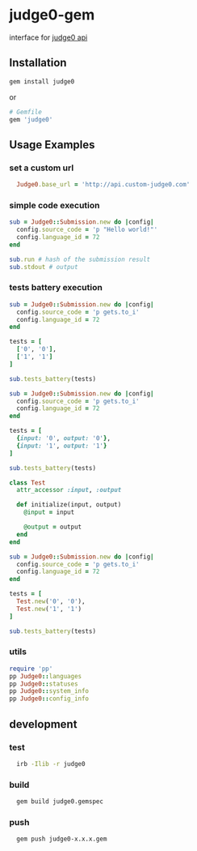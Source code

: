 # judge0-gem

interface for [judge0 api](https://api.judge0.com/)

## Installation

```bash
gem install judge0
```

or

```ruby
# Gemfile
gem 'judge0'
```

## Usage Examples

### set a custom url

```ruby
  Judge0.base_url = 'http://api.custom-judge0.com'
```

### simple code execution

```ruby
sub = Judge0::Submission.new do |config|
  config.source_code = 'p "Hello world!"'
  config.language_id = 72
end

sub.run # hash of the submission result
sub.stdout # output
```

### tests battery execution

```ruby
sub = Judge0::Submission.new do |config|
  config.source_code = 'p gets.to_i'
  config.language_id = 72
end

tests = [
  ['0', '0'],
  ['1', '1']
]

sub.tests_battery(tests)
```

```ruby
sub = Judge0::Submission.new do |config|
  config.source_code = 'p gets.to_i'
  config.language_id = 72
end

tests = [
  {input: '0', output: '0'},
  {input: '1', output: '1'}
]

sub.tests_battery(tests)
```

```ruby
class Test
  attr_accessor :input, :output

  def initialize(input, output)
    @input = input

    @output = output
  end
end

sub = Judge0::Submission.new do |config|
  config.source_code = 'p gets.to_i'
  config.language_id = 72
end

tests = [
  Test.new('0', '0'),
  Test.new('1', '1')
]

sub.tests_battery(tests)
```

### utils

```ruby
require 'pp'
pp Judge0::languages
pp Judge0::statuses
pp Judge0::system_info
pp Judge0::config_info
```

## development

### test

```bash
  irb -Ilib -r judge0
```

### build

```bash
  gem build judge0.gemspec
```

### push

```bash
  gem push judge0-x.x.x.gem
```